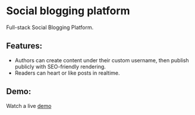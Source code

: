 # Social blogging platform
Full-stack Social Blogging Platform.

## Features:
* Authors can create content under their custom username, then publish publicly with SEO-friendly rendering.
* Readers can heart or like posts in realtime.

## Demo:
Watch a live [demo](https://portfolio-b33fa.web.app/)
